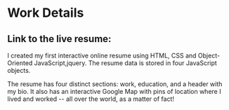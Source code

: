 # Work Details

## Link to the live resume: 

I created my first interactive online resume using HTML, CSS and Object-Oriented JavaScript,jquery.  The resume data is stored in four JavaScript objects. 

The resume has four distinct sections: work, education,  and a header with my bio. It also has an interactive Google Map with pins of location where I lived and worked -- all over the world, as a matter of fact!  



